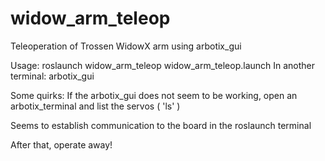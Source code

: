 # widow_arm_teleop
Teleoperation of Trossen WidowX arm using arbotix_gui

Usage: roslaunch widow_arm_teleop widow_arm_teleop.launch
In another terminal: arbotix_gui

Some quirks:
If the arbotix_gui does not seem to be working, open an arbotix_terminal and list the servos ( 'ls' )

Seems to establish communication to the board in the roslaunch terminal

After that, operate away!
